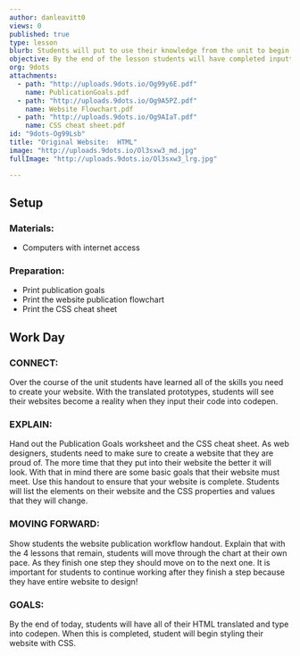```yaml
---
author: danleavitt0
views: 0
published: true
type: lesson
blurb: Students will put to use their knowledge from the unit to begin the process of creating their website.
objective: By the end of the lesson students will have completed inputting all of their HTML code on codepen.
org: 9dots
attachments: 
  - path: "http://uploads.9dots.io/Og99y6E.pdf"
    name: PublicationGoals.pdf
  - path: "http://uploads.9dots.io/Og9A5PZ.pdf"
    name: Website Flowchart.pdf
  - path: "http://uploads.9dots.io/Og9AIaT.pdf"
    name: CSS cheat sheet.pdf
id: "9dots-Og99Lsb"
title: "Original Website:  HTML"
image: "http://uploads.9dots.io/Ol3sxw3_md.jpg"
fullImage: "http://uploads.9dots.io/Ol3sxw3_lrg.jpg"

---
```


## Setup

### Materials:

- Computers with internet access

### Preparation:

- Print publication goals
- Print the website publication flowchart
- Print the CSS cheat sheet

## Work Day

### CONNECT:
Over the course of the unit students have learned all of the skills you need to create your website. With the translated prototypes, students will see their websites become a reality when they input their code into codepen. 

### EXPLAIN:
Hand out the Publication Goals worksheet and the CSS cheat sheet. As web designers, students need to make sure to create a website that they are proud of. The more time that they put into their website the better it will look. With that in mind there are some basic goals that their website must meet. Use this handout to ensure that your website is complete. Students will list the elements on their website and the CSS properties and values that they will change. 

### MOVING FORWARD:
Show students the website publication workflow handout. Explain that with the 4 lessons that remain, students will move through the chart at their own pace. As they finish one step they should move on to the next one. It is important for students to continue working after they finish a step because they have entire website to design!

### GOALS:
By the end of today, students will have all of their HTML translated and type into codepen. When this is completed, student will begin styling their website with CSS.
